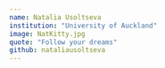 ```yaml
---
name: Natalia Usoltseva
institution: "University of Auckland"
image: NatKitty.jpg
quote: "Follow your dreams"
github: nataliausoltseva
---
```

